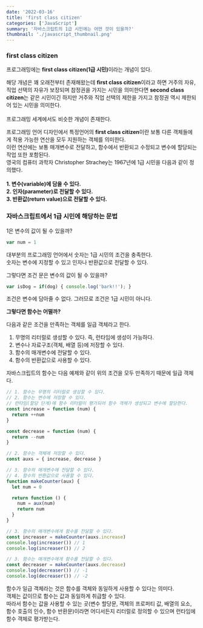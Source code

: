 ```yaml
---
date: '2022-03-16'
title: 'first class citizen'
categories: ['JavaScript']
summary: '자바스크립트의 1급 시민에는 어떤 것이 있을까?'
thumbnail: './javascript_thumbnail.png'
---
```


### first class citizen

프로그래밍에는 <b>first class citizen(1급 시민)</b>이라는 개념이 있다.

해당 개념은 꽤 오래전부터 존재해왔는데 <b>first class citizen</b>이라고 하면 거주의 자유, 직업 선택의 자유가 보장되며 참정권을 가지는 시민을 의미한다면 <b>second class citizen</b>는 같은 시민이긴 하지만 거주와 직업 선택의 제한을 가지고 참정권 역시 제한되어 있는 시민을 의미한다.
<br/><br/>
프로그래밍 세계에서도 비슷한 개념이 존재한다.

프로그래밍 언어 디자인에서 특정언어의 <b>first class citizen</b>이란 보통 다른 객체들에게 적용 가능한 연산을 모두 지원하는 객체를 의미한다.  
이런 연산에는 보통 매개변수로 전달하고, 함수에서 반환되고 수정되고 변수에 할당되는 작업 또한 포함된다.  
영국의 컴퓨터 과학자 Christopher Strachey는 1967년에 1급 시민을 다음과 같이 정의했다.
<br/><br/>
**1. 변수(variable)에 담을 수 있다.**  
**2. 인자(parameter)로 전달할 수 있다.**  
**3. 반환값(return value)으로 전달할 수 있다.**

### 자바스크립트에서 1급 시민에 해당하는 문법

1은 변수의 값이 될 수 있을까?

```javascript
var num = 1
```

대부분의 프로그래밍 언어에서 숫자는 1급 시민의 조건을 충족한다.  
숫자는 변수에 지정할 수 있고 인자나 반환값으로 전달할 수 있다.

그렇다면 조건 문은 변수의 값이 될 수 있을까?

```javascript
var isDog = if(dog) { console.log('bark!!'); }
```

조건은 변수에 담아줄 수 없다. 그러므로 조건은 1급 시민이 아니다.

**그렇다면 함수는 어떨까?**

다음과 같은 조건을 만족하는 객체를 일급 객체라고 한다.

1. 무명의 리터럴로 생성할 수 있다. 즉, 런타임에 생성이 가능하다.
2. 변수나 자료구조(객체, 배열 등)에 저장할 수 있다.
3. 함수의 매개변수에 전달할 수 있다.
4. 함수의 반환값으로 사용할 수 있다.

자바스크립트의 함수는 다음 예제와 같이 위의 조건을 모두 만족하기 때문에 일급 객체다.

```javascript
// 1. 함수는 무명의 리터럴로 생성할 수 있다.
// 2. 함수는 변수에 저장할 수 있다.
// 런타임(할당 단계)에 함수 리터럴이 평가되어 함수 객체가 생성되고 변수에 할당한다.
const increase = function (num) {
  return ++num
}

const decrease = function (num) {
  return --num
}

// 2. 함수는 객체에 저장할 수 있다.
const auxs = { increase, decrease }

// 3. 함수의 매개변수에 전달할 수 있다.
// 4. 함수의 반환값으로 사용할 수 있다.
function makeCounter(aux) {
  let num = 0

  return function () {
    num = aux(num)
    return num
  }
}

// 3. 함수의 매개변수에게 함수를 전달할 수 있다.
const increaser = makeCounter(auxs.increase)
console.log(increaser()) // 1
console.log(increaser()) // 2

// 3. 함수는 매개변수에게 함수를 전달할 수 있다.
const decreaser = makeCounter(auxs.decrease)
console.log(decreaser()) // -1
console.log(decreaser()) // -2
```

함수가 일급 객체라는 것은 함수를 객체와 동일하게 사용할 수 있다는 의미다.  
객체는 값이므로 함수는 값과 동일하게 취급할 수 있다.  
따라서 함수는 값을 사용할 수 있는 곳(변수 할당문, 객체의 프로퍼티 값, 배열의 요소, 함수 호출의 인수, 함수 반환문)이라면 어디서든지 리터럴로 정의할 수 있으며 런타임에 함수 객체로 평가받는다.
